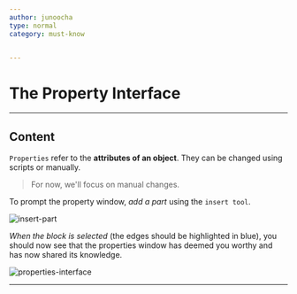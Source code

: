 ```yaml
---
author: junoocha
type: normal
category: must-know


---
```


# The Property Interface

---

## Content

`Properties` refer to the **attributes of an object**. They can be changed using scripts or manually.

> For now, we'll focus on manual changes.

To prompt the property window, *add a part* using the `insert tool`.

![insert-part](https://img.enkipro.com/7754da78b6515473cc31c74d0fc201cb.png)

*When the block is selected* (the edges should be highlighted in blue), you should now see that the properties window has deemed you worthy and has now shared its knowledge.

![properties-interface](https://img.enkipro.com/b91edbdd0c8b20a222ae8c3450e3ac24.png)

---
